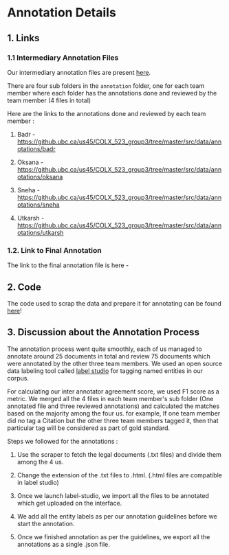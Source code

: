 # Annotation Details

## 1. Links 

### 1.1 Intermediary Annotation Files

Our intermediary annotation files are present [here](https://github.ubc.ca/us45/COLX_523_group3/tree/master/src/data/annotations).

There are four sub folders in the `annotation` folder, one for each team member where each folder has the annotations done and reviewed by the team member (4 files in total)

Here are the links to the annotations done and reviewed by each team member :

1) Badr - https://github.ubc.ca/us45/COLX_523_group3/tree/master/src/data/annotations/badr

2) Oksana - https://github.ubc.ca/us45/COLX_523_group3/tree/master/src/data/annotations/oksana

3) Sneha - https://github.ubc.ca/us45/COLX_523_group3/tree/master/src/data/annotations/sneha

4) Utkarsh - https://github.ubc.ca/us45/COLX_523_group3/tree/master/src/data/annotations/utkarsh

### 1.2. Link to Final Annotation

The link to the final annotation file is here - 

## 2. Code

The code used to scrap the data and prepare it for annotating can be found [here](https://github.ubc.ca/us45/COLX_523_group3/blob/master/src/scraper.py)!

## 3. Discussion about the Annotation Process

The annotation process went quite smoothly, each of us managed to annotate around 25 documents in total and review 75 documents which were annotated by the other three team members. We used an open source data labeling tool called [label studio](https://labelstud.io) for tagging named entities in our corpus.

For calculating our inter annotator agreement score, we used F1 score as a metric. We merged all the 4 files in each team member's sub folder (One annotated file and three reviewed annotations) and calculated the matches based on the majority among the four us. for example, If one team member did no tag a Citation but the other three team members tagged it, then that particular tag will be considered as part of gold standard.

Steps we followed for the annotations :

1) Use the scraper to fetch the legal documents (.txt files) and divide them among the 4 us.

2) Change the extension of the .txt files to .html. (.html files are compatible in label studio)

3) Once we launch label-studio, we import all the files to be annotated which get uploaded on the interface.

4) We add all the entity labels as per our annotation guidelines before we start the annotation.

5) Once we finished annotation as per the guidelines, we export all the annotations as a single .json file.